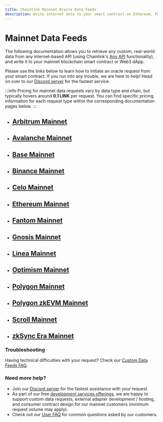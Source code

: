 ```yaml
---
title: Chainlink Mainnet Oracle Data Feeds
description: Write internet data to your smart contract on Ethereum, Polygon, Arbitrum, Binance, Avalanche, Base, Optimism, Fantom, Gnosis, Celo, Scroll, Linea, and zkSync networks.
---
```


# Mainnet Data Feeds

The following documentation allows you to retrieve any custom, real-world data from any internet-based API (using Chainlink's [Any API](https://docs.chain.link/any-api/introduction) functionality), and write it to your mainnet blockchain smart contract or Web3 dApp. 

Please use the links below to learn how to initiate an oracle request from your smart contract. If you run into any trouble, we are here to help! Head on over to our [Discord server](https://discord.gg/Xs6SjqVPUA) for the fastest service.

:::info
Pricing for mainnet data requests vary by data type and chain, but typically hovers around **0.1 LINK** per request. You can find specific pricing information for each request type within the corresponding documentation pages below.
:::

* ## [Arbitrum Mainnet](/services/direct-request-jobs/mainnets/Arbitrum-One-Mainnet-Jobs)
* ## [Avalanche Mainnet](/services/direct-request-jobs/mainnets/Avalanche-CChain-Mainnet-Jobs)
* ## [Base Mainnet](/services/direct-request-jobs/mainnets/Base-Mainnet-Jobs)
* ## [Binance Mainnet](/services/direct-request-jobs/mainnets/Binance-Mainnet-Jobs)
* ## [Celo Mainnet](/services/direct-request-jobs/mainnets/Celo-Mainnet-Jobs)
* ## [Ethereum Mainnet](/services/direct-request-jobs/mainnets/Ethereum-Mainnet-Jobs)
* ## [Fantom Mainnet](/services/direct-request-jobs/mainnets/Fantom-Mainnet-Jobs)
* ## [Gnosis Mainnet](/services/direct-request-jobs/mainnets/Gnosis-Chain-Mainnet-Jobs)
* ## [Linea Mainnet](/services/direct-request-jobs/mainnets/Linea-Mainnet-Jobs)
* ## [Optimism Mainnet](/services/direct-request-jobs/mainnets/Optimism-Mainnet-Jobs)
* ## [Polygon Mainnet](/services/direct-request-jobs/mainnets/Polygon-Mainnet-Jobs)
* ## [Polygon zkEVM Mainnet](/services/direct-request-jobs/mainnets/Polygon-zkEVM-Mainnet-Jobs)
* ## [Scroll Mainnet](/services/direct-request-jobs/mainnets/Scroll-Mainnet-Jobs)
* ## [zkSync Era Mainnet](/services/direct-request-jobs/mainnets/zkSync-Era-Mainnet-Jobs)

### Troubleshooting

Having technical difficulties with your request? Check our [Custom Data Feeds FAQ](/knowledgebase/faq/Chainlink-Users#custom-data-feeds).

### Need more help?

* Join our [Discord server](https://discord.gg/Xs6SjqVPUA) for the fastest assistance with your request. 
* As part of our free [development services offerings](/services/Development-Services), we are happy to support custom data requests, external adapter development / hosting, and consumer contract design for our mainnet customers (minimum request volume may apply).
* Check out our [User FAQ](/knowledgebase/faq/Chainlink-Users "FAQ - Chainlink Data Consumers") for common questions asked by our customers.